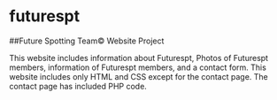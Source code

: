 # futurespt
##Future Spotting Team© Website Project

This website includes information about Futurespt, Photos of Futurespt members, information of Futurespt members, and a contact form.
This website includes only HTML and CSS except for the contact page. The contact page has included PHP code.

